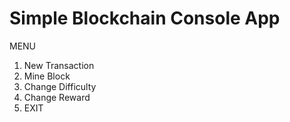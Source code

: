 # Simple Blockchain Console App

MENU
1. New Transaction
2. Mine Block
3. Change Difficulty
4. Change Reward
0. EXIT

